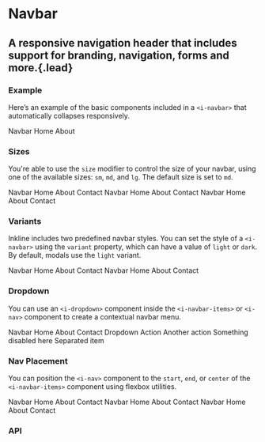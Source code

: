 # Navbar
## A responsive navigation header that includes support for branding, navigation, forms and more.{.lead}

### Example
Here’s an example of the basic components included in a  `<i-navbar>` that automatically collapses responsively.

<i-code-preview title="Navbar Example" link="https://github.com/inkline/inkline/tree/master/src/components/Navbar">

<i-navbar>
    <i-navbar-brand :to="{ name: 'index' }">Navbar</i-navbar-brand>
    <i-navbar-items>
        <i-nav>
            <i-nav-item :to="{ name: 'index' }">Home</i-nav-item>
            <i-nav-item :to="{ name: 'index' }">About</i-nav-item>
        </i-nav>
        <i-nav>
            <i-input class="item" placeholder="Type something..">
                <i-button variant="primary" slot="append">
                    <font-awesome-icon icon="search" />
                </i-button>
            </i-input>
        </i-nav>
    </i-navbar-items>
</i-navbar>

<template slot="html">

~~~html
<i-navbar>
    <i-navbar-brand :to="{ name: 'index' }">Navbar</i-navbar-brand>
    <i-navbar-items>
        <i-nav>
            <i-nav-item :to="{ name: 'index' }">Home</i-nav-item>
            <i-nav-item :to="{ name: 'about' }">About</i-nav-item>
        </i-nav>
        <i-nav>
            <i-input class="item" placeholder="Type something..">
                <i-button variant="primary" slot="append">
                    <font-awesome-icon icon="search" />
                </i-button>
            </i-input>
        </i-nav>
    </i-navbar-items>
</i-navbar>
~~~

</template>
</i-code-preview>

### Sizes
You're able to use the `size` modifier to control the size of your navbar, using one of the available sizes: `sm`, `md`, and `lg`. 
The default size is set to `md`.

<i-code-preview title="Navbar Sizes" link="https://github.com/inkline/inkline/tree/master/src/components/Navbar">

<i-navbar size="sm" class="_margin-bottom-1">
    <i-navbar-brand :to="{ name: 'index' }">Navbar</i-navbar-brand>
    <i-navbar-items>
        <i-nav>
            <i-nav-item :to="{ name: 'index' }">Home</i-nav-item>
            <i-nav-item :to="{ name: 'index' }">About</i-nav-item>
            <i-nav-item :to="{ name: 'index' }">Contact</i-nav-item>
        </i-nav>
    </i-navbar-items>
</i-navbar>

<i-navbar size="md" class="_margin-bottom-1">
    <i-navbar-brand :to="{ name: 'index' }">Navbar</i-navbar-brand>
    <i-navbar-items>
        <i-nav>
            <i-nav-item :to="{ name: 'index' }">Home</i-nav-item>
            <i-nav-item :to="{ name: 'index' }">About</i-nav-item>
            <i-nav-item :to="{ name: 'index' }">Contact</i-nav-item>
        </i-nav>
    </i-navbar-items>
</i-navbar>

<i-navbar size="lg">
    <i-navbar-brand :to="{ name: 'index' }">Navbar</i-navbar-brand>
    <i-navbar-items>
        <i-nav>
            <i-nav-item :to="{ name: 'index' }">Home</i-nav-item>
            <i-nav-item :to="{ name: 'index' }">About</i-nav-item>
            <i-nav-item :to="{ name: 'index' }">Contact</i-nav-item>
        </i-nav>
    </i-navbar-items>
</i-navbar>


<template slot="html">

~~~html
<i-navbar size="sm">
    <i-navbar-brand :to="{ name: 'index' }">Navbar</i-navbar-brand>
    <i-navbar-items>
        <i-nav>
            <i-nav-item :to="{ name: 'index' }">Home</i-nav-item>
            <i-nav-item :to="{ name: 'about' }">About</i-nav-item>
            <i-nav-item :to="{ name: 'contact' }">Contact</i-nav-item>
        </i-nav>
    </i-navbar-items>
</i-navbar>
~~~
~~~html
<i-navbar size="md">
    <i-navbar-brand :to="{ name: 'index' }">Navbar</i-navbar-brand>
    <i-navbar-items>
        <i-nav>
            <i-nav-item :to="{ name: 'index' }">Home</i-nav-item>
            <i-nav-item :to="{ name: 'about' }">About</i-nav-item>
            <i-nav-item :to="{ name: 'contact' }">Contact</i-nav-item>
        </i-nav>
    </i-navbar-items>
</i-navbar>
~~~
~~~html
<i-navbar size="lg">
    <i-navbar-brand :to="{ name: 'index' }">Navbar</i-navbar-brand>
    <i-navbar-items>
        <i-nav>
            <i-nav-item :to="{ name: 'index' }">Home</i-nav-item>
            <i-nav-item :to="{ name: 'about' }">About</i-nav-item>
            <i-nav-item :to="{ name: 'contact' }">Contact</i-nav-item>
        </i-nav>
    </i-navbar-items>
</i-navbar>
~~~

</template>
</i-code-preview>

### Variants
Inkline includes two predefined navbar styles. You can set the style of a `<i-navbar>` using the `variant` property, which can have a value of `light` or `dark`. By default, modals use the `light` variant.

<i-code-preview title="Navbar Variants" link="https://github.com/inkline/inkline/tree/master/src/components/Navbar">

<i-navbar variant="light" class="_margin-bottom-1">
    <i-navbar-brand :to="{ name: 'index' }">Navbar</i-navbar-brand>
    <i-navbar-items>
        <i-nav>
            <i-nav-item :to="{ name: 'index' }">Home</i-nav-item>
            <i-nav-item :to="{ name: 'index' }">About</i-nav-item>
            <i-nav-item :to="{ name: 'index' }">Contact</i-nav-item>
        </i-nav>
    </i-navbar-items>
</i-navbar>

<i-navbar variant="dark">
    <i-navbar-brand :to="{ name: 'index' }">Navbar</i-navbar-brand>
    <i-navbar-items>
        <i-nav>
            <i-nav-item :to="{ name: 'index' }">Home</i-nav-item>
            <i-nav-item :to="{ name: 'index' }">About</i-nav-item>
            <i-nav-item :to="{ name: 'index' }">Contact</i-nav-item>
        </i-nav>
    </i-navbar-items>
</i-navbar>

<template slot="html">

~~~html
<i-navbar variant="light">
    <i-navbar-brand :to="{ name: 'index' }">Navbar</i-navbar-brand>
    <i-navbar-items>
        <i-nav>
            <i-nav-item :to="{ name: 'index' }">Home</i-nav-item>
            <i-nav-item :to="{ name: 'about' }">About</i-nav-item>
            <i-nav-item :to="{ name: 'contact' }">Contact</i-nav-item>
        </i-nav>
    </i-navbar-items>
</i-navbar>
~~~
~~~html
<i-navbar variant="dark">
    <i-navbar-brand :to="{ name: 'index' }">Navbar</i-navbar-brand>
    <i-navbar-items>
        <i-nav>
            <i-nav-item :to="{ name: 'index' }">Home</i-nav-item>
            <i-nav-item :to="{ name: 'about' }">About</i-nav-item>
            <i-nav-item :to="{ name: 'contact' }">Contact</i-nav-item>
        </i-nav>
    </i-navbar-items>
</i-navbar>
~~~

</template>
</i-code-preview>

### Dropdown
You can use an `<i-dropdown>` component inside the `<i-navbar-items>` or `<i-nav>` component to create a contextual navbar menu. 

<i-code-preview title="Navbar Dropdown" link="https://github.com/inkline/inkline/tree/master/src/components/Navbar">

<i-navbar>
    <i-navbar-brand :to="{ name: 'index' }">Navbar</i-navbar-brand>
    <i-navbar-items>
        <i-nav>
            <i-nav-item :to="{ name: 'index' }">Home</i-nav-item>
            <i-nav-item :to="{ name: 'index' }">About</i-nav-item>
            <i-nav-item :to="{ name: 'index' }">Contact</i-nav-item>
        </i-nav>
        <i-nav>
            <i-dropdown placement="bottom-end">
                <i-button variant="primary">Dropdown</i-button>
                <i-dropdown-menu>
                    <i-dropdown-item href>Action</i-dropdown-item>
                    <i-dropdown-item href>Another action</i-dropdown-item>
                    <i-dropdown-item href disabled>Something disabled here</i-dropdown-item>
                    <i-dropdown-divider />
                    <i-dropdown-item>Separated item</i-dropdown-item>
                </i-dropdown-menu>
            </i-dropdown>
        </i-nav>
    </i-navbar-items>
</i-navbar>

<template slot="html">

~~~html
<i-navbar>
    <i-navbar-brand :to="{ name: 'index' }">Navbar</i-navbar-brand>
    <i-navbar-items>
        <i-nav>
            <i-nav-item :to="{ name: 'index' }">Home</i-nav-item>
            <i-nav-item :to="{ name: 'about' }">About</i-nav-item>
            <i-nav-item :to="{ name: 'contact' }">Contact</i-nav-item>
        </i-nav>
        <i-nav>
            <i-dropdown placement="bottom-end">
                <i-button variant="primary">Dropdown</i-button>
                <i-dropdown-menu>
                    <i-dropdown-item href>Action</i-dropdown-item>
                    <i-dropdown-item href>Another action</i-dropdown-item>
                    <i-dropdown-item href disabled>Something disabled here</i-dropdown-item>
                    <i-dropdown-divider />
                    <i-dropdown-item>Separated item</i-dropdown-item>
                </i-dropdown-menu>
            </i-dropdown>
        </i-nav>
    </i-navbar-items>
</i-navbar>
~~~

</template>
</i-code-preview>

### Nav Placement
You can position the `<i-nav>` component to the `start`, `end`, or `center` of the `<i-navbar-items>` component using flexbox utilities.

<i-code-preview title="Navbar Nav Placement" link="https://github.com/inkline/inkline/tree/master/src/components/Navbar">

<i-navbar class="_margin-bottom-1">
    <i-navbar-brand :to="{ name: 'index' }">Navbar</i-navbar-brand>
    <i-navbar-items class="_justify-content-start">
        <i-nav>
            <i-nav-item :to="{ name: 'index' }">Home</i-nav-item>
            <i-nav-item :to="{ name: 'index' }">About</i-nav-item>
            <i-nav-item :to="{ name: 'index' }">Contact</i-nav-item>
        </i-nav>
    </i-navbar-items>
</i-navbar>


<i-navbar class="_margin-bottom-1">
    <i-navbar-brand :to="{ name: 'index' }">Navbar</i-navbar-brand>
    <i-navbar-items class="_justify-content-center">
        <i-nav>
            <i-nav-item :to="{ name: 'index' }">Home</i-nav-item>
            <i-nav-item :to="{ name: 'index' }">About</i-nav-item>
            <i-nav-item :to="{ name: 'index' }">Contact</i-nav-item>
        </i-nav>
    </i-navbar-items>
</i-navbar>

<i-navbar>
    <i-navbar-brand :to="{ name: 'index' }">Navbar</i-navbar-brand>
    <i-navbar-items class="_justify-content-end">
        <i-nav>
            <i-nav-item :to="{ name: 'index' }">Home</i-nav-item>
            <i-nav-item :to="{ name: 'index' }">About</i-nav-item>
            <i-nav-item :to="{ name: 'index' }">Contact</i-nav-item>
        </i-nav>
    </i-navbar-items>
</i-navbar>

<template slot="html">

~~~html

<i-navbar>
    <i-navbar-brand :to="{ name: 'index' }">Navbar</i-navbar-brand>
    <i-navbar-items class="_justify-content-start">
        <i-nav>
            <i-nav-item :to="{ name: 'index' }">Home</i-nav-item>
            <i-nav-item :to="{ name: 'about' }">About</i-nav-item>
            <i-nav-item :to="{ name: 'contact' }">Contact</i-nav-item>
        </i-nav>
    </i-navbar-items>
</i-navbar>
~~~
~~~html
<i-navbar>
    <i-navbar-brand :to="{ name: 'index' }">Navbar</i-navbar-brand>
    <i-navbar-items class="_justify-content-center">
        <i-nav>
            <i-nav-item :to="{ name: 'index' }">Home</i-nav-item>
            <i-nav-item :to="{ name: 'about' }">About</i-nav-item>
            <i-nav-item :to="{ name: 'contact' }">Contact</i-nav-item>
        </i-nav>
    </i-navbar-items>
</i-navbar>
~~~
~~~html
<i-navbar>
    <i-navbar-brand :to="{ name: 'index' }">Navbar</i-navbar-brand>
    <i-navbar-items class="_justify-content-end">
        <i-nav>
            <i-nav-item :to="{ name: 'index' }">Home</i-nav-item>
            <i-nav-item :to="{ name: 'about' }">About</i-nav-item>
            <i-nav-item :to="{ name: 'contact' }">Contact</i-nav-item>
        </i-nav>
    </i-navbar-items>
</i-navbar>
~~~

</template>
</i-code-preview>


### API

<i-api-preview title="Navbar API" markup="i-navbar" expanded link="https://github.com/inkline/inkline/tree/master/src/components/Navbar">
    <template slot="props">
        <table class="table -bordered">
            <thead>
                <tr>
                    <th>Property</th>
                    <th>Description</th>
                    <th>Type</th>
                    <th>Accepted</th>
                    <th>Default</th>
                </tr>
            </thead>
            <tbody>
                <tr>
                    <td>collapseOnClick</td>
                    <td>Collapses the navbar when clicking a navbar item.</td>
                    <td><code>Boolean</code></td>
                    <td><code>true</code>, <code>false</code></td>
                    <td><code>true</code></td>
                </tr>
                <tr>
                    <td>fluid</td>
                    <td>Sets the <code>IContainer</code> wrapping the navbars's content as fluid.</td>
                    <td><code>Boolean</code></td>
                    <td><code>true</code>, <code>false</code></td>
                    <td><code>false</code></td>
                </tr>
                <tr>
                    <td>size</td>
                    <td>Sets the size of the navbar component.</td>
                    <td><code>String</code></td>
                    <td><code>sm</code>, <code>md</code>, <code>lg</code></td>
                    <td><code>md</code></td>
                </tr>
                <tr>
                    <td>variant</td>
                    <td>Sets the color variant of the navbar component.</td>
                    <td><code>String</code></td>
                    <td><code>light</code>, <code>dark</code></td>
                    <td><code>light</code></td>
                </tr>
            </tbody>
        </table>
    </template>
    <template slot="slots">
        <table class="table -bordered _margin-bottom-0">
            <thead>
                <tr>
                    <th>Name</th>
                    <th>Description</th>
                </tr>
            </thead>
            <tbody>
                <tr>
                    <td>default</td>
                    <td>Slot for navbar component default content.</td>
                </tr>
            </tbody>
        </table>
    </template>
</i-api-preview>

<i-api-preview title="Navbar Brand API" markup="i-navbar-brand" default-active="slots" expanded link="https://github.com/inkline/inkline/tree/master/src/components/NavbarBrand">
    <template slot="slots">
        <table class="table -bordered _margin-bottom-0">
            <thead>
                <tr>
                    <th>Name</th>
                    <th>Description</th>
                </tr>
            </thead>
            <tbody>
                <tr>
                    <td>default</td>
                    <td>Slot for navbar brand component default content.</td>
                </tr>
            </tbody>
        </table>
    </template>
</i-api-preview>

<i-api-preview title="Navbar Items API" markup="i-navbar-items" default-active="slots" expanded link="https://github.com/inkline/inkline/tree/master/src/components/NavbarItems">
    <template slot="slots">
        <table class="table -bordered _margin-bottom-0">
            <thead>
                <tr>
                    <th>Name</th>
                    <th>Description</th>
                </tr>
            </thead>
            <tbody>
                <tr>
                    <td>default</td>
                    <td>Slot for navbar items component default content.</td>
                </tr>
            </tbody>
        </table>
    </template>
</i-api-preview>
